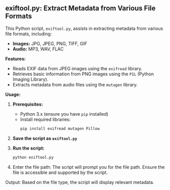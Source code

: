 ## exiftool.py: Extract Metadata from Various File Formats

This Python script, `exiftool.py`, assists in extracting metadata from various file formats, including:

* **Images:** JPG, JPEG, PNG, TIFF, GIF
* **Audio:** MP3, WAV, FLAC

**Features:**

*  Reads EXIF data from JPEG images using the `exifread` library.
*  Retrieves basic information from PNG images using the `PIL` (Python Imaging Library).
*  Extracts metadata from audio files using the `mutagen` library.

**Usage:**

1. **Prerequisites:**
    * Python 3.x (ensure you have `pip` installed)
    * Install required libraries:
      ```bash
      pip install exifread mutagen Pillow
      ```

2. **Save the script as `exiftool.py`**

3. **Run the script:**
   ```bash
   python exiftool.py

4. Enter the file path:
The script will prompt you for the file path. Ensure the file is accessible and supported by the script.

Output:
Based on the file type, the script will display relevant metadata.
